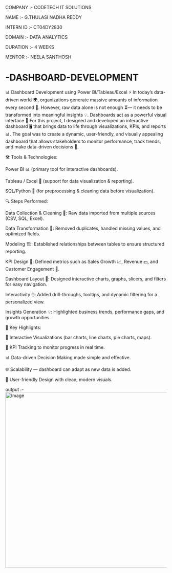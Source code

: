 COMPANY :- CODETECH IT SOLUTIONS

NAME :- G.THULASI NADHA REDDY

INTERN ID :- CT04DY2830

DOMAIN :- DATA ANALYTICS

DURATION :- 4 WEEKS

MENTOR :- NEELA SANTHOSH


# -DASHBOARD-DEVELOPMENT
📊 Dashboard Development using Power BI/Tableau/Excel ⚡  In today’s data-driven world 🌍, organizations generate massive amounts of information every second 📂. However, raw data alone is not enough ⏳— it needs to be transformed into meaningful insights 💡. Dashboards act as a powerful visual interface 🎨 
For this project, I designed and developed an interactive dashboard 🖥️ that brings data to life through visualizations, KPIs, and reports 📊. The goal was to create a dynamic, user-friendly, and visually appealing dashboard that allows stakeholders to monitor performance, track trends, and make data-driven decisions 🚀.

🛠 Tools & Technologies:

Power BI 📊 (primary tool for interactive dashboards).

Tableau / Excel 📑 (support for data visualization & reporting).

SQL/Python 🐍 (for preprocessing & cleaning data before visualization).

🔍 Steps Performed:

Data Collection & Cleaning 🧹: Raw data imported from multiple sources (CSV, SQL, Excel).

Data Transformation 🔄: Removed duplicates, handled missing values, and optimized fields.

Modeling 🏗️: Established relationships between tables to ensure structured reporting.

KPI Design 🎯: Defined metrics such as Sales Growth 📈, Revenue 💵, and Customer Engagement 👥.

Dashboard Layout 🎨: Designed interactive charts, graphs, slicers, and filters for easy navigation.

Interactivity 🖱️: Added drill-throughs, tooltips, and dynamic filtering for a personalized view.

Insights Generation 💡: Highlighted business trends, performance gaps, and growth opportunities.

🌟 Key Highlights:

🚀 Interactive Visualizations (bar charts, line charts, pie charts, maps).

🎯 KPI Tracking to monitor progress in real time.

📊 Data-driven Decision Making made simple and effective.

🌐 Scalability — dashboard can adapt as new data is added.

🎨 User-friendly Design with clean, modern visuals.

output :- 
<img width="970" height="549" alt="Image" src="https://github.com/user-attachments/assets/08063695-57ff-4398-bd21-020efaddea29" />
